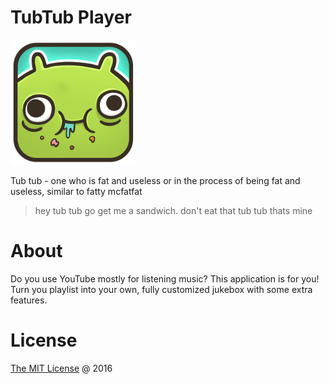 # TubTub Player
<img src="tubtub.png" width="200" style="display:inline-block"> 

Tub tub - one who is fat and useless or in the process of being fat and useless, similar to fatty mcfatfat

> hey tub tub go get me a sandwich. 
> don't eat that tub tub thats mine

# About
Do you use YouTube mostly for listening music? This application is for you! Turn you playlist into your own, fully customized jukebox with some extra features.

# License
[The MIT License](http://rendfall.mit-license.org) @ 2016
